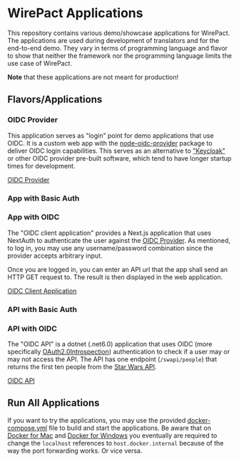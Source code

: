 # WirePact Applications

This repository contains various demo/showcase applications for WirePact.
The applications are used during development of translators and for
the end-to-end demo. They vary in terms of programming language
and flavor to show that neither the framework nor the programming language
limits the use case of WirePact.

**Note** that these applications are not meant for production!

## Flavors/Applications

### OIDC Provider

This application serves as "login" point for demo applications that use OIDC.
It is a custom web app with the [node-oidc-provider](https://github.com/panva/node-oidc-provider)
package to deliver OIDC login capabilities. This serves as an
alternative to ["Keycloak"](https://www.keycloak.org/)
or other OIDC provider pre-built software, which tend to
have longer startup times for development.

[OIDC Provider](./oidc_provider)

### App with Basic Auth

### App with OIDC

The "OIDC client application" provides a Next.js application that uses NextAuth
to authenticate the user against the [OIDC Provider](./oidc_provider).
As mentioned, to log in, you may use any username/password combination
since the provider accepts arbitrary input.

Once you are logged in, you can enter an API url that the app shall
send an HTTP GET request to. The result is then displayed in the
web application.

[OIDC Client Application](./oidc_app/)

### API with Basic Auth

### API with OIDC

The "OIDC API" is a dotnet (.net6.0) application that uses
OIDC (more specifically [OAuth2.0Introspection](https://github.com/IdentityModel/IdentityModel.AspNetCore.OAuth2Introspection)) authentication
to check if a user may or may not access the API. The API has
one endpoint (`/swapi/people`) that returns the first ten people from the
[Star Wars API](https://swapi.dev/).

[OIDC API](./oidc_api/)

## Run All Applications

If you want to try the applications, you may use the provided
[docker-compose.yml](./docker-compose.yml) file to build and start
the applications. Be aware that on
[Docker for Mac](https://docs.docker.com/desktop/mac/)
and [Docker for Windows](https://docs.docker.com/desktop/windows/)
you eventually are required to change the `localhost` references
to `host.docker.internal` because of the way the port forwarding
works. Or vice versa.
